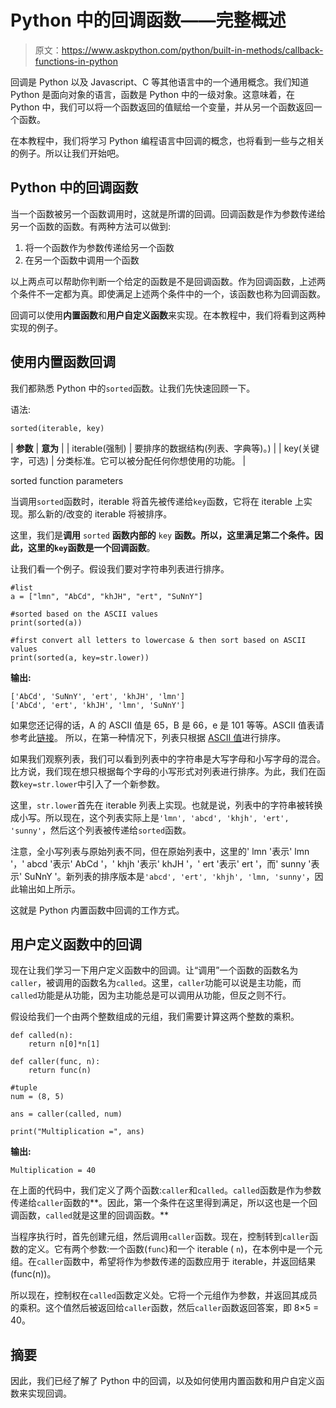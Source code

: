 # Python 中的回调函数——完整概述

> 原文：<https://www.askpython.com/python/built-in-methods/callback-functions-in-python>

回调是 Python 以及 Javascript、C 等其他语言中的一个通用概念。我们知道 Python 是面向对象的语言，函数是 Python 中的一级对象。这意味着，在 Python 中，我们可以将一个函数返回的值赋给一个变量，并从另一个函数返回一个函数。

在本教程中，我们将学习 Python 编程语言中回调的概念，也将看到一些与之相关的例子。所以让我们开始吧。

## Python 中的回调函数

当一个函数被另一个函数调用时，这就是所谓的回调。回调函数是作为参数传递给另一个函数的函数。有两种方法可以做到:

1.  将一个函数作为参数传递给另一个函数
2.  在另一个函数中调用一个函数

以上两点可以帮助你判断一个给定的函数是不是回调函数。作为回调函数，上述两个条件不一定都为真。即使满足上述两个条件中的一个，该函数也称为回调函数。

回调可以使用**内置函数**和**用户自定义函数**来实现。在本教程中，我们将看到这两种实现的例子。

## 使用内置函数回调

我们都熟悉 Python 中的`sorted`函数。让我们先快速回顾一下。

语法:

```
sorted(iterable, key)

```

| **参数** | **意为** |
| iterable(强制) | 要排序的数据结构(列表、字典等)。) |
| key(关键字，可选) | 分类标准。它可以被分配任何你想使用的功能。 |

sorted function parameters

当调用`sorted`函数时，iterable 将首先被传递给`key`函数，它将在 iterable 上实现。那么新的/改变的 iterable 将被排序。

这里，我们是**调用** `sorted` **函数内部的** `key` **函数。**所以，这里满足第二个条件。因此，这里的`key`函数是一个**回调函数**。

让我们看一个例子。假设我们要对字符串列表进行排序。

```
#list
a = ["lmn", "AbCd", "khJH", "ert", "SuNnY"]

#sorted based on the ASCII values
print(sorted(a))

#first convert all letters to lowercase & then sort based on ASCII values
print(sorted(a, key=str.lower))

```

**输出:**

```
['AbCd', 'SuNnY', 'ert', 'khJH', 'lmn']
['AbCd', 'ert', 'khJH', 'lmn', 'SuNnY']

```

如果您还记得的话，A 的 ASCII 值是 65，B 是 66，e 是 101 等等。ASCII 值表请参考此[链接](https://www.cs.cmu.edu/~pattis/15-1XX/common/handouts/ascii.html)。
所以，在第一种情况下，列表只根据 [ASCII 值](https://www.askpython.com/python/built-in-methods/python-ascii-function)进行排序。

如果我们观察列表，我们可以看到列表中的字符串是大写字母和小写字母的混合。比方说，我们现在想只根据每个字母的小写形式对列表进行排序。为此，我们在函数`key=str.lower`中引入了一个新参数。

这里，`str.lower`首先在 iterable 列表上实现。也就是说，列表中的字符串被转换成小写。所以现在，这个列表实际上是`'lmn', 'abcd', 'khjh', 'ert', 'sunny'`，然后这个列表被传递给`sorted`函数。

注意，全小写列表与原始列表不同，但在原始列表中，这里的' lmn '表示' lmn '，' abcd '表示' AbCd '，' khjh '表示' khJH '，' ert '表示' ert '，而' sunny '表示' SuNnY '。新列表的排序版本是`'abcd', 'ert', 'khjh', 'lmn, 'sunny'`，因此输出如上所示。

这就是 Python 内置函数中回调的工作方式。

## 用户定义函数中的回调

现在让我们学习一下用户定义函数中的回调。让“调用”一个函数的函数名为`caller`，被调用的函数名为`called`。这里，`caller`功能可以说是主功能，而`called`功能是从功能，因为主功能总是可以调用从功能，但反之则不行。

假设给我们一个由两个整数组成的元组，我们需要计算这两个整数的乘积。

```
def called(n):
    return n[0]*n[1]

def caller(func, n):
    return func(n)

#tuple
num = (8, 5)

ans = caller(called, num)

print("Multiplication =", ans)

```

**输出:**

```
Multiplication = 40

```

在上面的代码中，我们定义了两个函数:`caller`和`called`。`called`函数是作为参数传递给`caller`函数的**。因此，第一个条件在这里得到满足，所以这也是一个回调函数，`called`就是这里的回调函数。**

当程序执行时，首先创建元组，然后调用`caller`函数。现在，控制转到`caller`函数的定义。它有两个参数:一个函数(`func`)和一个 iterable ( `n`)，在本例中是一个元组。在`caller`函数中，希望将作为参数传递的函数应用于 iterable，并返回结果(func(n))。

所以现在，控制权在`called`函数定义处。它将一个元组作为参数，并返回其成员的乘积。这个值然后被返回给`caller`函数，然后`caller`函数返回答案，即 8×5 = 40。

## 摘要

因此，我们已经了解了 Python 中的回调，以及如何使用内置函数和用户自定义函数来实现回调。